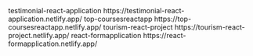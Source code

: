 <div class="flex flex-col">
testimonial-react-application  https://testimonial-react-application.netlify.app/  
top-coursesreactapp  https://top-coursesreactapp.netlify.app/ 
tourism-react-project  https://tourism-react-project.netlify.app/ 
react-formapplication  https://react-formapplication.netlify.app/  
</div>
